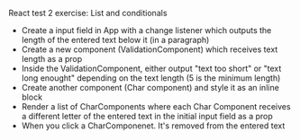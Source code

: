 React test 2 exercise: List and conditionals 

- Create a input field in App with a change listener which outputs the length of the entered text below it (in a paragraph)
- Create a new component (ValidationComponent) which receives text length as a prop
- Inside the ValidationComponent, either output "text too short" or "text long enought" depending on the text length (5 is the minimum length)
- Create another component (Char component) and style it as an inline block
- Render a list of CharComponents where each Char Component receives a different letter of the entered text in the initial input field as a prop
- When you click a CharComponenet. It's removed from the entered text 